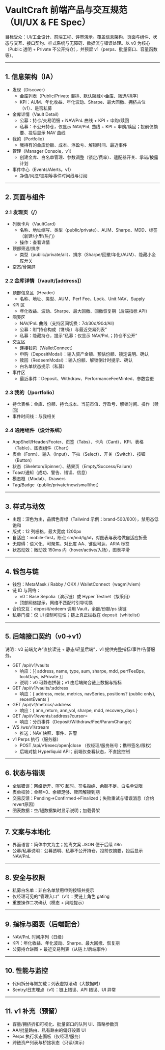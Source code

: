 # VaultCraft 前端产品与交互规范（UI/UX & FE Spec）

目标受众：UI/工业设计、前端工程、评审演示。覆盖信息架构、页面与组件、状态与交互、接口契约、样式系统与无障碍、数据流与错误处理。以 v0 为核心（Public 透明 + Private 不公开持仓），并预留 v1（perps、批量窗口、容量函数等）。

---

## 1. 信息架构（IA）

- 发现（Discover）
  - 金库列表（Public/Private 混排、默认隐藏小金库、筛选/排序）
  - KPI：AUM、年化收益、年化波动、Sharpe、最大回撤、拥挤占位（v1）、是否私募
- 金库详情（Vault Detail）
  - 公募：持仓/交易明细 + NAV/PnL 曲线 + KPI + 申购/赎回
  - 私募：不公开持仓，仅显示 NAV/PnL 曲线 + KPI + 申购/赎回；投前仅摘要、投后显示 NAV 曲线
- 我的（Portfolio）
  - 我持有的金库份额、成本、浮盈亏、解锁时间、最近事件
- 管理（Manager Console，v1）
  - 创建金库、白名单管理、参数调整（锁定/费率）、适配器开关、承诺/披露计划
- 事件中心（Events/Alerts，v1）
  - 净值/风控/锁期等事件时间线与订阅

---

## 2. 页面与组件

### 2.1 发现页（/）
- 列表卡片（VaultCard）
  - 名称、地址缩写、类型（public/private）、AUM、Sharpe、MDD、标签（新建/小型/热门）
  - 操作：查看详情
- 顶部筛选/排序
  - 类型（public/private/all）、排序（Sharpe/回撤/年化/AUM）、隐藏小金库开关
- 空态/骨架屏

### 2.2 金库详情（/vault/[address]）
- 顶部信息区（Header）
  - 名称、地址、类型、AUM、Perf Fee、Lock、Unit NAV、Supply
- KPI 区
  - 年化收益、波动、Sharpe、最大回撤、回撤恢复期（后端指标 API）
- 图表区
  - NAV/PnL 曲线（支持区间切换：7d/30d/90d/All）
  - 公募：附“持仓构成（饼/条）与最近交易列表”
  - 私募：隐藏持仓，提示“私募：仅显示 NAV/PnL；持仓不公开”
- 交互区
  - 连接钱包（WalletConnect）
  - 申购（DepositModal）：输入资产金额、预估份额、锁定说明、确认
  - 赎回（RedeemModal）：输入份额、解锁倒计时提示、确认
  - 白名单状态提示（私募）
- 事件区
  - 最近事件：Deposit、Withdraw、PerformanceFeeMinted、参数变更

### 2.3 我的（/portfolio）
- 持仓表格：金库、份额、持仓成本、当前市值、浮盈亏、解锁时间、操作（赎回）
- 事件时间线：与我相关

### 2.4 通用组件（设计系统）
- AppShell/Header/Footer、页签（Tabs）、卡片（Card）、KPI、表格（Table）、图表组件（Chart）
- 表单（Form）、输入（Input）、下拉（Select）、开关（Switch）、按钮（Button）
- 状态（Skeleton/Spinner）、结果页（Empty/Success/Failure）
- Toast/通知（成功、警告、错误、信息）
- 模态框（Modal）、Drawers
- Tag/Badge（public/private/new/small/hot）

---

## 3. 样式与动效

- 主题：深色为主，品牌色青绿（Tailwind 示例：brand-500/600），禁用态低饱和
- 版式：12 列栅格，最大宽度 1200px
- 自适应：mobile-first，断点 sm/md/lg/xl，对图表与表格做自适应折叠
- 无障碍：语义化、可聚焦、对比度 AA、键盘可达、ARIA 标签
- 状态动效：微动效 150ms 内（hover/active/入场），图表平滑

---

## 4. 钱包与链

- 钱包：MetaMask / Rabby / OKX / WalletConnect（wagmi/viem）
- 链 ID 与网络：
  - v0：Base Sepolia（演示链）或 Hyper Testnet（拟采用）
  - 顶部网络提示，网络不匹配时引导切换
- 合约交互：deposit/redeem 调用 Vault，余额/份额/ps 读链
- 私募门控：仅 UI 控制可见性；链上真正拦截在 deposit（whitelist）

---

## 5. 后端接口契约（v0→v1）

说明：v0 前端允许“直接读链 + 静态/轻量后端”，v1 提供完整指标/事件/告警服务。

- GET /api/v1/vaults
  - 响应：[{ address, name, type, aum, sharpe, mdd, perfFeeBps, lockDays, isPrivate }]
  - 说明：v0 可静态拼装；v1 由后端聚合链上数据与指标
- GET /api/v1/vaults/:address
  - 响应：{ address, meta, metrics, navSeries, positions? (public only), recentEvents }
- GET /api/v1/metrics/:address
  - 响应：{ ann_return, ann_vol, sharpe, mdd, recovery_days }
- GET /api/v1/events/:address?cursor=
  - 响应：分页事件（Deposit/Withdraw/Fee/ParamChange）
- WS /ws/v1/stream
  - 推送：NAV 快照、事件、告警
- v1 Perps 执行（服务器）
  - POST /api/v1/exec/open|close （仅经理/服务账号；携带签名/限权）
  - 后端对接 Hyperliquid API；前端仅查看状态，不直接控制

---

## 6. 状态与错误

- 全局错误：网络断开、RPC 超时、签名拒绝、余额不足、白名单受限
- 表单校验：金额>0、余额足够、赎回解锁到期
- 交易反馈：Pending→Confirmed→Finalized；失败重试与错误消息（合约revert原因）
- 图表数据：空/短数据集时显示说明；加载骨架

---

## 7. 文案与本地化

- 界面语言：简体中文为主；抽离文案 JSON 便于后续 i18n
- 公募/私募说明：公募透明、私募不公开持仓，投前仅摘要，投后显示 NAV/PnL

---

## 8. 安全与权限

- 私募白名单：非白名单禁用申购按钮并提示
- 仅经理可见的“管理入口”（v1）：受链上角色 gating
- 重要操作二次确认（模态 + 风险提示）

---

## 9. 指标与图表（后端配合）

- NAV/PnL 时间序列（日级）
- KPI：年化收益、年化波动、Sharpe、最大回撤、恢复期
- 公募持仓饼图 + 最近交易列表（从链上/后端事件）

---

## 10. 性能与监控

- 代码拆分与懒加载；列表虚拟滚动（大数据时）
- Sentry/日志埋点（v1）：链上错误、API 错误、UI 异常

---

## 11. v1 补充（预留）

- 容量/拥挤折扣可视化、批量窗口的队列 UI、策略参数页
- AA/批量路由、私有路由的偏好设置 UI
- Perps 执行状态面板（仅经理/服务）
- 跨链资产列表与桥接状态（只读/演示）


